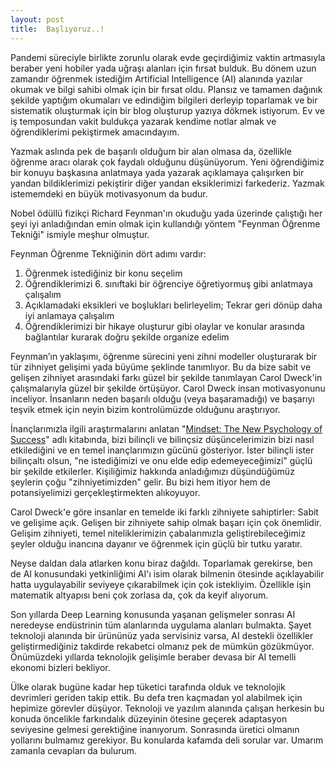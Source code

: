 ```yaml
---
layout: post
title:  Başlıyoruz..!
---
```


Pandemi süreciyle birlikte zorunlu olarak evde geçirdiğimiz vaktin artmasıyla beraber yeni hobiler yada uğraşı alanları için fırsat bulduk. Bu dönem uzun zamandır öğrenmek istediğim Artificial Intelligence (AI) alanında yazılar okumak ve bilgi sahibi olmak için bir fırsat oldu. Plansız ve tamamen dağınık şekilde yaptığım okumaları ve edindiğim bilgileri derleyip toparlamak ve bir sistematik oluşturmak için bir blog oluşturup yazıya dökmek istiyorum. Ev ve iş temposundan vakit buldukça yazarak kendime notlar almak ve öğrendiklerimi pekiştirmek amacındayım.

Yazmak aslında pek de başarılı olduğum bir alan olmasa da, özellikle öğrenme aracı olarak çok faydalı olduğunu düşünüyorum. Yeni öğrendiğimiz bir konuyu başkasına anlatmaya yada yazarak açıklamaya çalışırken bir yandan bildiklerimizi pekiştirir diğer yandan eksiklerimizi farkederiz. Yazmak istememdeki en büyük motivasyonum da budur. 

Nobel ödüllü fizikçi Richard Feynman'ın okuduğu yada üzerinde çalıştığı her şeyi iyi anladığından emin olmak için kullandığı yöntem "Feynman Öğrenme Tekniği" ismiyle meşhur olmuştur. 

Feynman Öğrenme Tekniğinin dört adımı vardır:

1) Öğrenmek istediğiniz bir konu seçelim
2) Öğrendiklerimizi 6. sınıftaki bir öğrenciye öğretiyormuş gibi anlatmaya çalışalım
3) Açıklamadaki eksikleri ve boşlukları belirleyelim; Tekrar geri dönüp daha iyi anlamaya çalışalım
4) Öğrendiklerimizi bir hikaye oluşturur gibi olaylar ve konular arasında bağlantılar kurarak doğru şekilde organize edelim

Feynman’ın yaklaşımı, öğrenme sürecini yeni zihni modeller oluşturarak bir tür zihniyet gelişimi yada büyüme şeklinde tanımlıyor. Bu da bize sabit ve gelişen zihniyet arasındaki farkı güzel bir şekilde tanımlayan Carol Dweck'in çalışmalarıyla güzel bir şekilde örtüşüyor. Carol Dweck insan motivasyonunu inceliyor. İnsanların neden başarılı olduğu (veya başaramadığı) ve başarıyı teşvik etmek için neyin bizim kontrolümüzde olduğunu araştırıyor.

İnançlarımızla ilgili araştırmalarını anlatan "[Mindset: The New Psychology of Success](https://www.amazon.com/Mindset-Psychology-Carol-S-Dweck/dp/0345472322)" adlı kitabında, bizi bilinçli ve bilinçsiz düşüncelerimizin bizi nasıl etkilediğini ve en temel inançlarımızın gücünü gösteriyor. İster bilinçli ister bilinçaltı olsun, "ne istediğimizi ve onu elde edip edemeyeceğimizi" güçlü bir şekilde etkilerler. Kişiliğimiz hakkında anladığımızı düşündüğümüz şeylerin çoğu "zihniyetimizden" gelir. Bu bizi hem itiyor hem de potansiyelimizi gerçekleştirmekten alıkoyuyor. 

Carol Dweck'e göre insanlar en temelde iki farklı zihniyete sahiptirler: Sabit ve gelişime açık. Gelişen bir zihniyete sahip olmak başarı için çok önemlidir. Gelişim zihniyeti, temel niteliklerimizin çabalarımızla geliştirebileceğimiz şeyler olduğu inancına dayanır ve öğrenmek için güçlü bir tutku yaratır.

Neyse daldan dala atlarken konu biraz dağıldı. Toparlamak gerekirse, ben de AI konusundaki yetkinliğimi AI'ı isim olarak bilmenin ötesinde açıklayabilir hatta uygulayabilir seviyeye çıkarabilmek için çok istekliyim. Özellikle işin matematik altyapısı beni çok zorlasa da, çok da keyif alıyorum.

Son yıllarda Deep Learning konusunda yaşanan gelişmeler sonrası AI neredeyse endüstrinin tüm alanlarında uygulama alanları bulmakta. Şayet teknoloji alanında bir ürününüz yada servisiniz varsa, AI destekli özellikler geliştirmediğiniz takdirde rekabetci olmanız pek de mümkün gözükmüyor. Önümüzdeki yıllarda teknolojik gelişimle beraber devasa bir AI temelli ekonomi bizleri bekliyor. 

Ülke olarak bugüne kadar hep tüketici tarafında olduk ve teknolojik devrimleri geriden takip ettik. Bu defa tren kaçmadan yol alabilmek için hepimize görevler düşüyor. Teknoloji ve yazılım alanında çalışan herkesin bu konuda öncelikle farkındalık düzeyinin ötesine geçerek adaptasyon seviyesine gelmesi gerektiğine inanıyorum. Sonrasında üretici olmanın yollarını bulmamız gerekiyor. Bu konularda kafamda deli sorular var. Umarım zamanla cevapları da bulurum.




